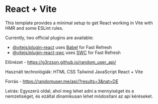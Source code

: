 # React + Vite

This template provides a minimal setup to get React working in Vite with HMR and some ESLint rules.

Currently, two official plugins are available:

- [@vitejs/plugin-react](https://github.com/vitejs/vite-plugin-react/blob/main/packages/plugin-react/README.md) uses [Babel](https://babeljs.io/) for Fast Refresh
- [@vitejs/plugin-react-swc](https://github.com/vitejs/vite-plugin-react-swc) uses [SWC](https://swc.rs/) for Fast Refresh

Előnézet - https://g3rzson.github.io/random_user_api/

Használt technológiák: HTML CSS Tailwind JavaScript React + Vite 

Forrás - https://randomuser.me/api/?results=3&nat=DE

Leírás: Egyszerü oldal, ahol meg lehet adni a mennyiséget és a nemzetiséget, és ezáltal dinamikusan lehet módosítani az api kéréseket. 
